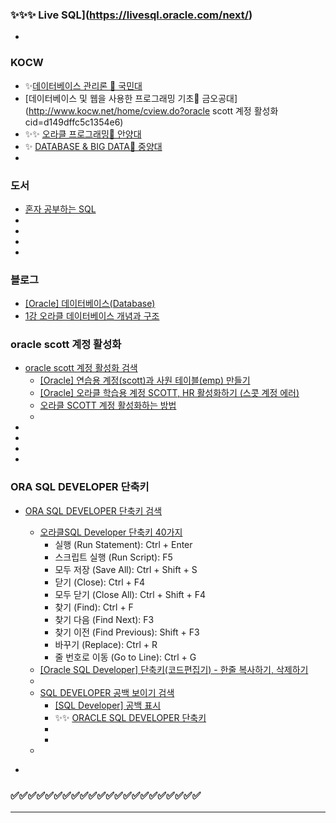 ### ✨✨✨ Live SQL](https://livesql.oracle.com/next/)
- []()

### KOCW
- ✨[데이터베이스 관리론 🔷 국민대](http://www.kocw.net/home/cview.do?cid=c107a8da0f2ee8fe)
- [데이터베이스 및 웹을 사용한 프로그래밍 기초🔷 금오공대](http://www.kocw.net/home/cview.do?oracle scott 계정 활성화cid=d149dffc5c1354e6)
- ✨✨ [오라클 프로그래밍🔷 안양대](http://www.kocw.net/home/cview.do?cid=7988e1d76a28da60)
- ✨ [DATABASE & BIG DATA🔷 중양대](http://www.kocw.net/home/cview.do?cid=78f1c8beaa66c986&ar=link_openapi)
- []()

### 도서
- [혼자 공부하는 SQL](https://www.hanbit.co.kr/store/books/look.php?p_code=B6846155853)
- []()
- []()
- []()
- []()

### 블로그
- [[Oracle] 데이터베이스(Database)](https://continua-conatus.tistory.com/271)
- [1강 오라클 데이터베이스 개념과 구조](https://doltae.tistory.com/334)

### oracle scott 계정 활성화
- [oracle scott 계정 활성화 검색](https://www.google.com/search?q=oracle+scott+%EA%B3%84%EC%A0%95+%ED%99%9C%EC%84%B1%ED%99%94&oq=oracle+scott+&gs_lcrp=EgZjaHJvbWUqBwgBEAAYgAQyBggAEEUYOTIHCAEQABiABDIHCAIQABiABDIHCAMQABiABDIHCAQQABiABDIHCAUQABiABDIHCAYQABiABDIGCAcQABgeMgYICBAAGB4yBggJEAAYHtIBCDkyMDhqMGo3qAIAsAIA&sourceid=chrome&ie=UTF-8)
  - [[Oracle] 연습용 계정(scott)과 사원 테이블(emp) 만들기](https://parkjye.tistory.com/66)
  - [[Oracle] 오라클 학습용 계정 SCOTT, HR 활성화하기 (스콧 계정 에러)](https://hyunki99.tistory.com/52)
  - [오라클 SCOTT 계정 활성화하는 방법](https://velog.io/@fluffycow/%EC%98%A4%EB%9D%BC%ED%81%B4-SCOTT-%EA%B3%84%EC%A0%95-%ED%99%9C%EC%84%B1%ED%99%94%ED%95%98%EB%8A%94-%EB%B0%A9%EB%B2%95)
  - []()
- []()
- []()
- []()
- []()

### ORA SQL DEVELOPER 단축키
- [ORA SQL DEVELOPER 단축키 검색](https://www.google.com/search?q=ORA+SQL+DEVELOPER+%EB%8B%A8%EC%B6%95%ED%82%A4&oq=ORA+SQL+DEVELOPER+%EB%8B%A8%EC%B6%95%ED%82%A4&gs_lcrp=EgZjaHJvbWUyCAgAEEUYFRg5MgkIARAhGAoYoAEyCQgCECEYChigATIJCAMQIRgKGKAB0gEJMTQ2NTZqMGo3qAIAsAIA&sourceid=chrome&ie=UTF-8)
  - [오라클SQL Developer 단축키 40가지](https://knowhowbox.co.kr/%EC%98%A4%EB%9D%BC%ED%81%B4sql-developer-%EB%8B%A8%EC%B6%95%ED%82%A4-40%EA%B0%80%EC%A7%80/)
    - 실행 (Run Statement): Ctrl + Enter
    - 스크립트 실행 (Run Script): F5
    - 모두 저장 (Save All): Ctrl + Shift + S
    - 닫기 (Close): Ctrl + F4
    - 모두 닫기 (Close All): Ctrl + Shift + F4
    - 찾기 (Find): Ctrl + F
    - 찾기 다음 (Find Next): F3
    - 찾기 이전 (Find Previous): Shift + F3
    - 바꾸기 (Replace): Ctrl + R
    - 줄 번호로 이동 (Go to Line): Ctrl + G
  - [[Oracle SQL Developer] 단축키(코드편집기) - 한줄 복사하기, 삭제하기](https://withthisclue.tistory.com/entry/Oracle-SQL-Developer-%EB%8B%A8%EC%B6%95%ED%82%A4%EC%BD%94%EB%93%9C%ED%8E%B8%EC%A7%91%EA%B8%B0-%ED%95%9C%EC%A4%84-%EB%B3%B5%EC%82%AC%ED%95%98%EA%B8%B0-%EC%82%AD%EC%A0%9C%ED%95%98%EA%B8%B0)
  - []()
  - [SQL DEVELOPER 공백 보이기 검색](https://www.google.com/search?q=SQL+DEVELOPER+%EA%B3%B5%EB%B0%B1+%EB%B3%B4%EC%9D%B4%EA%B8%B0&oq=SQL+DEVELOPER+%EA%B3%B5%EB%B0%B1+%EB%B3%B4%EC%9D%B4%EA%B8%B0&gs_lcrp=EgZjaHJvbWUyBggAEEUYOTIHCAEQIRigATIHCAIQIRigAdIBCTE0MDc0ajBqN6gCALACAA&sourceid=chrome&ie=UTF-8)
    - [[SQL Developer] 공백 표시](https://hothoony.tistory.com/758)
    - ✨✨ [ORACLE SQL DEVELOPER 단축키](https://blog.naver.com/kaiz00/221616018855)
    - []()
    - []()
  - []()

- []()
### ✅✅✅✅✅✅✅✅✅✅✅✅✅✅✅✅✅✅✅✅✅✅
---
